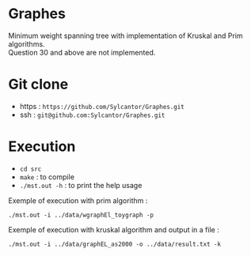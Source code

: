 # Graphes

Minimum weight spanning tree with implementation of Kruskal and Prim algorithms.  
Question 30 and above are not implemented.

# Git clone

- https : `https://github.com/Sylcantor/Graphes.git`
- ssh : `git@github.com:Sylcantor/Graphes.git`

# Execution

- `cd src`  
- `make` : to compile  
- `./mst.out -h` : to print the help usage

Exemple of execution with prim algorithm :   

`./mst.out -i ../data/wgraphEl_toygraph -p`  

Exemple of execution with kruskal algorithm and output in a file :   

`./mst.out -i ../data/graphEL_as2000 -o ../data/result.txt -k`
